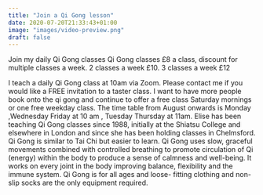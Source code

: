 ```yaml
---
title: "Join a Qi Gong lesson"
date: 2020-07-20T21:33:43+01:00
image: "images/video-preview.png"
draft: false
---
```

Join my daily Qi Gong classes
Qi Gong classes £8 a class,  discount for multiple classes a week.       2 classes a week £10.      3 classes a week   £12

I teach a daily Qi Gong class at 10am via Zoom. Please contact me if you would like a FREE invitation to a taster class.
I want to have more people book onto the qi gong and continue to offer a free class Saturday mornings or one free weekday class. 
The time table from August onwards is Monday ,Wednesday Friday at 10 am , Tuesday Thursday at 11am.
Elise has been teaching Qi Gong classes since 1988, initially at the Shiatsu College and elsewhere in London and since she has been holding classes in Chelmsford.  Qi Gong is similar to Tai Chi but easier to learn.  Qi Gong uses slow, graceful movements combined with controlled breathing to promote circulation of Qi (energy) within the body to produce a sense of calmness and well-being.  It works on every joint in the body improving balance, flexibility and the immune system.  Qi Gong is for all ages and loose- fitting clothing and non-slip socks are the only equipment required.

